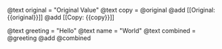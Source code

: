@text original = "Original Value"
@text copy = @original
@add [[Original: {{original}}]]
@add [[Copy: {{copy}}]]

@text greeting = "Hello"
@text name = "World"
@text combined = @greeting
@add @combined